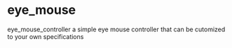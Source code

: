 # eye_mouse
eye_mouse_controller
a simple eye mouse controller that can be cutomized to your own specifications
